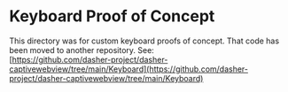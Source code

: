 # Keyboard Proof of Concept
This directory was for custom keyboard proofs of concept. That code has been
moved to another repository. See:  
[https://github.com/dasher-project/dasher-captivewebview/tree/main/Keyboard](https://github.com/dasher-project/dasher-captivewebview/tree/main/Keyboard)
